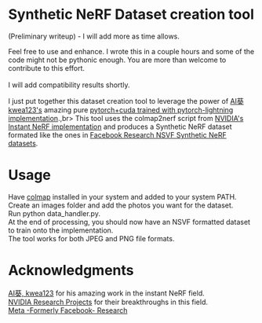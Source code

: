 # Synthetic NeRF Dataset creation tool
(Preliminary writeup) - I will add more as time allows.

Feel free to use and enhance. I wrote this in a couple hours and some of the code might not be pythonic enough. You are more than welcome to contribute to this effort.<br>
<br>
I will add compatibility results shortly.<br>

I just put together this dataset creation tool to leverage the power of [AI葵
kwea123's](https://github.com/kwea123) amazing pure [pytorch+cuda trained with pytorch-lightning implementation](https://github.com/kwea123/ngp_pl).,br>
This tool uses the colmap2nerf script from [NVIDIA's Instant NeRF implementation](https://github.com/NVlabs/instant-ngp) and produces a Synthetic NeRF dataset formated like the ones in [Facebook Research NSVF Synthetic NeRF datasets](https://github.com/facebookresearch/NSVF#dataset).

# Usage
Have [colmap](https://colmap.github.io/index.html) installed in your system and added to your system PATH.<br>
Create an images folder and add the photos you want for the dataset.<br>
Run python data_handler.py.<br>
At the end of processing, you should now have an NSVF formatted dataset to train onto the implementation.<br>
The tool works for both JPEG and PNG file formats.<br>

# Acknowledgments
[AI葵, kwea123](https://github.com/kwea123) for his amazing work in the instant NeRF field.<br>
[NVIDIA Research Projects](https://github.com/NVlabs) for their breakthroughs in this field.<br>
[Meta -Formerly Facebook- Research](https://github.com/facebookresearch)
